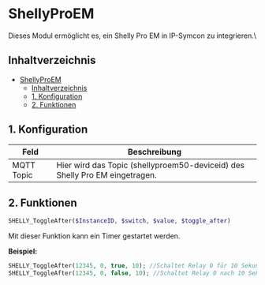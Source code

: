 # ShellyProEM
   Dieses Modul ermöglicht es, ein Shelly Pro EM in IP-Symcon zu integrieren.\
    
   ## Inhaltverzeichnis
- [ShellyProEM](#shellyproem)
  - [Inhaltverzeichnis](#inhaltverzeichnis)
  - [1. Konfiguration](#1-konfiguration)
  - [2. Funktionen](#2-funktionen)
   
## 1. Konfiguration
   
   Feld | Beschreibung
   ------------ | ----------------
   MQTT Topic | Hier wird das Topic (shellyproem50-deviceid) des Shelly Pro EM eingetragen.
   
## 2. Funktionen

   ```php
   SHELLY_ToggleAfter($InstanceID, $switch, $value, $toggle_after)
   ```
   Mit dieser Funktion kann ein Timer gestartet werden.

   **Beispiel:**

   ```php
   SHELLY_ToggleAfter(12345, 0, true, 10); //Schaltet Relay 0 für 10 Sekunden auf ein.
   SHELLY_ToggleAfter(12345, 0, false, 10); //Schaltet Relay 0 nach 10 Sekunden auf ein.
   ```